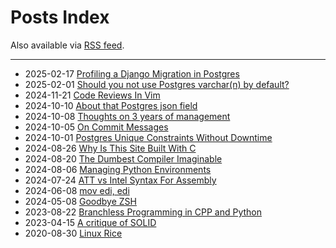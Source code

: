 # Posts Index

Also available via [RSS feed](https://marcelofern.com/feed).

---

- 2025-02-17 [Profiling a Django Migration in Postgres](posts/postgres/profiling_a_django_migration_in_postgres/index.md)
- 2025-02-01 [Should you not use Postgres varchar(n) by default?](posts/postgres/should_you_not_use_varchar_n/index.md)
- 2024-11-21 [Code Reviews In Vim](posts/git/code_reviews_in_vim/index.md)
- 2024-10-10 [About that Postgres json field](posts/postgres/about-that-postgres-json-field/index.md)
- 2024-10-08 [Thoughts on 3 years of management](posts/management/thoughts-on-management/index.md)
- 2024-10-05 [On Commit Messages](posts/git/on-commit-messages/index.md)
- 2024-10-01 [Postgres Unique Constraints Without Downtime](posts/postgres/unique-constraints-without-downtime/index.md)
- 2024-08-26 [Why Is This Site Built With C](posts/c/why-is-this-site-built-with-c/index.md)
- 2024-08-20 [The Dumbest Compiler Imaginable](posts/python/the-dumbest-compiler-imaginable/index.md)
- 2024-08-06 [Managing Python Environments](posts/python/managing-python-environments/index.md)
- 2024-07-24 [ATT vs Intel Syntax For Assembly](posts/asm/att-vs-intel-syntax/index.md)
- 2024-06-08 [mov edi, edi](posts/asm/mov_edi_edi/index.md)
- 2024-05-08 [Goodbye ZSH](posts/linux/goodbye_zsh/index.md)
- 2023-08-22 [Branchless Programming in CPP and Python](posts/cpp/branchless_programming/index.md)
- 2023-04-15 [A critique of SOLID](posts/software-design/a-critique-of-solid/index.md)
- 2020-08-30 [Linux Rice](posts/linux/rice/index.md)
